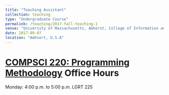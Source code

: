 ```yaml
---
title: "Teaching Assistant"
collection: teaching
type: "Undergraduate Course"
permalink: /teaching/2017-fall-teaching-1
venue: "University of Massachusetts, Amherst, College of Information and Computer Science"
date: 2017-09-07
location: "Amhsert, U.S.A"
---
```


[COMPSCI 220: Programming Methodology](https://people.cs.umass.edu/~joydeepb/220R/)
Office Hours
=====
Monday: 4:00 p.m. to 5:00 p.m. LGRT 225
